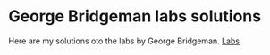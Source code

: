 # George Bridgeman labs solutions

Here are my solutions oto the labs by George Bridgeman. [Labs](https://georgebridgeman.com/exercises/)
